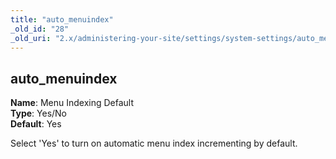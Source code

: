 ```yaml
---
title: "auto_menuindex"
_old_id: "28"
_old_uri: "2.x/administering-your-site/settings/system-settings/auto_menuindex"
---
```


auto\_menuindex
---------------

**Name**: Menu Indexing Default   
**Type**: Yes/No   
**Default**: Yes

Select 'Yes' to turn on automatic menu index incrementing by default.